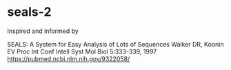 # seals-2
Inspired and informed by

SEALS: A System for Easy Analysis of Lots of Sequences
Walker DR, Koonin EV
Proc Int Conf Intell Syst Mol Biol 5:333-339, 1997
https://pubmed.ncbi.nlm.nih.gov/9322058/

